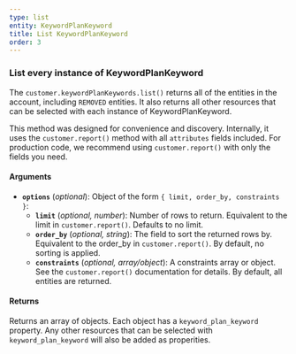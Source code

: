 ```yaml
---
type: list
entity: KeywordPlanKeyword
title: List KeywordPlanKeyword
order: 3
---
```


### List every instance of KeywordPlanKeyword

The `customer.keywordPlanKeywords.list()` returns all of the entities in the account, including `REMOVED` entities. It also returns all other resources that can be selected with each instance of KeywordPlanKeyword.

This method was designed for convenience and discovery. Internally, it uses the `customer.report()` method with all `attributes` fields included. For production code, we recommend using `customer.report()` with only the fields you need.

#### Arguments

- **`options`** (_optional_): Object of the form `{ limit, order_by, constraints }`:
  - **`limit`** (_optional, number_): Number of rows to return. Equivalent to the limit in `customer.report()`. Defaults to no limit.
  - **`order_by`** (_optional, string_): The field to sort the returned rows by. Equivalent to the order_by in `customer.report()`. By default, no sorting is applied.
  - **`constraints`** (_optional, array/object_): A constraints array or object. See the `customer.report()` documentation for details. By default, all entities are returned.

#### Returns

Returns an array of objects.
Each object has a `keyword_plan_keyword` property. Any other resources that can be selected with `keyword_plan_keyword` will also be added as properities.
